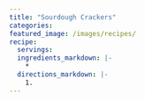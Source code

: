 ```yaml
---
title: "Sourdough Crackers"
categories:
featured_image: /images/recipes/
recipe:
  servings: 
  ingredients_markdown: |-
    *
  directions_markdown: |-
    1.
---
```


